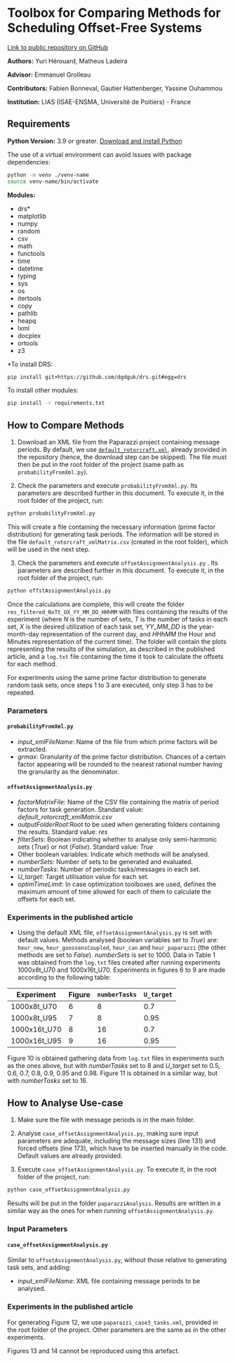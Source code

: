 # Toolbox for Comparing Methods for Scheduling Offset-Free Systems

[Link to public repository on GitHub](https://github.com/lias-laboratory/gcdplus)

**Authors:** Yuri Hérouard, Matheus Ladeira

**Advisor:** Emmanuel Grolleau

**Contributors:** Fabien Bonneval, Gautier Hattenberger, Yassine Ouhammou

**Institution:** LIAS (ISAE-ENSMA, Université de Poitiers) - France


## Requirements

**Python Version:** 3.9 or greater. [Download and install Python](https://www.python.org/downloads/)

The use of a virtual environment can avoid issues with package dependencies:

```sh
python -m venv ./venv-name
source venv-name/bin/activate
```

**Modules:** 

- drs*
- matplotlib
- numpy
- random
- csv
- math
- functools
- time
- datetime
- typing
- sys
- os
- itertools
- copy
- pathlib
- heapq
- lxml
- docplex
- ortools
- z3

*To install DRS:

```sh
pip install git+https://github.com/dgdguk/drs.git#egg=drs
```

To install other modules:

```sh
pip install -r requirements.txt
```

## How to Compare Methods

1. Download an XML file from the Paparazzi project containing message periods. By default, we use [`default_rotorcraft.xml`](https://github.com/paparazzi/paparazzi/blob/master/conf/telemetry/default_rotorcraft.xml), already provided in the repository (hence, the download step can be skipped). The file must then be put in the root folder of the project (same path as `probabilityFromXml.py`).

2. Check the parameters and execute `probabilityFromXml.py`. Its parameters are described further in this document. To execute it, in the root folder of the project, run:

```sh
python probabilityFromXml.py
```

This will create a file containing the necessary information (prime factor distribution) for generating task periods. The information will be stored in the file `default_rotorcraft_xmlMatrix.csv` (created in the root folder), which will be used in the next step.

3. Check the parameters and execute `offsetAssignmentAnalysis.py` . Its parameters are described further in this document. To execute it, in the root folder of the project, run:

```sh
python offstAssignmentAnalysis.py
```

Once the calculations are complete, this will create the folder `res_filtered_NxTt_UX_YY_MM_DD_HHhMM` with files containing the results of the experiment (where *N* is the number of sets, *T* is the number of tasks in each set, *X* is the desired utilization of each task set, *YY_MM_DD* is the year-month-day representation of the current day, and *HHhMM* the Hour and Minutes representation of the current time). The folder will contain the plots representing the results of the simulation, as described in the published article, and a `log.txt` file containing the time it took to calculate the offsets for each method.

For experiments using the same prime factor distribution to generate random task sets, once steps 1 to 3 are executed, only step 3 has to be repeated.

### Parameters

#### `probabilityFromXml.py`

- *input_xmlFileName*: Name of the file from which prime factors will be extracted.
- *grmax*: Granularity of the prime factor distribution. Chances of a certain factor appearing will be rounded to the nearest rational number having the granularity as the denominator.

#### `offsetAssignmentAnalysis.py`

- *factorMatrixFile*: Name of the CSV file containing the matrix of period factors for task generation. Standard value: *default_rotorcraft_xmlMatrix.csv*
- *outputFolderRoot*:Root to be used when generating folders containing the results. Standard value: *res*
- *filterSets*: Boolean indicating whether to analyse only semi-harmonic sets (*True*) or not (*False*). Standard value: *True*
- Other boolean variables: Indicate which methods will be analysed.
- *numberSets*: Number of sets to be generated and evaluated.
- *numberTasks*: Number of periodic tasks/messages in each set.
- *U_target*: Target utilisation value for each set.
- *optimTimeLimit*: In case optimization toolboxes are used, defines the maximum amount of time allowed for each of them to calculate the offsets for each set.


### Experiments in the published article

- Using the default XML file, `offsetAssignmentAnalysis.py` is set with default values. Methods analysed (boolean variables set to *True*) are: `heur_new`, `heur_goossensCoupled`, `heur_can` and `heur_paparazzi` (the other methods are set to *False*). *numberSets* is set to 1000.
Data in Table 1 was obtained from the `log.txt` files created after running experiments 1000x8t_U70 and 1000x16t_U70.
Experiments in figures 6 to 9 are made according to the following table:

**Experiment** | **Figure** | **`numberTasks`** | **`U_target`**
--- | --- | --- | ---
1000x8t_U70 | 6 | 8 | 0.7
1000x8t_U95 | 7 | 8 | 0.95
1000x16t_U70 | 8 | 16 | 0.7
1000x16t_U95 | 9 | 16 | 0.95

Figure 10 is obtained gathering data from `log.txt` files in experiments such as the ones above, but with *numberTasks* set to 8 and *U_target* set to 0.5, 0.6, 0.7, 0.8, 0.9, 0.95 and 0.98. Figure 11 is obtained in a
similar way, but with *numberTasks* set to 16.


## How to Analyse Use-case

1. Make sure the file with message periods is in the main folder.

1. Analyse `case_offsetAssignmentAnalysis.py`, making sure input parameters are adequate, including the message sizes (line 131) and forced offsets (line 173), which have to be inserted manually in the code. Default values are already provided.

1. Execute `case_offsetAssignmentAnalysis.py`. To execute it, in the root folder of the project, run:

```sh
python case_offsetAssignmentAnalysis.py
```

Results will be put in the folder `paparazziAnalysis`. Results are written in a similar way as the ones for when running `offsetAssignmentAnalysis.py`.

### Input Parameters

#### `case_offsetAssignmentAnalysis.py`

Similar to `offsetAssignmentAnalysis.py`, without those relative to generating task sets, and adding:

- *input_xmlFileName*: XML file containing message periods to be analysed.

### Experiments in the published article

For generating Figure 12, we use `paparazzi_case3_tasks.xml`, provided in the root folder of the project. Other parameters are the same as in the other experiments.

Figures 13 and 14 cannot be reproduced using this artefact.